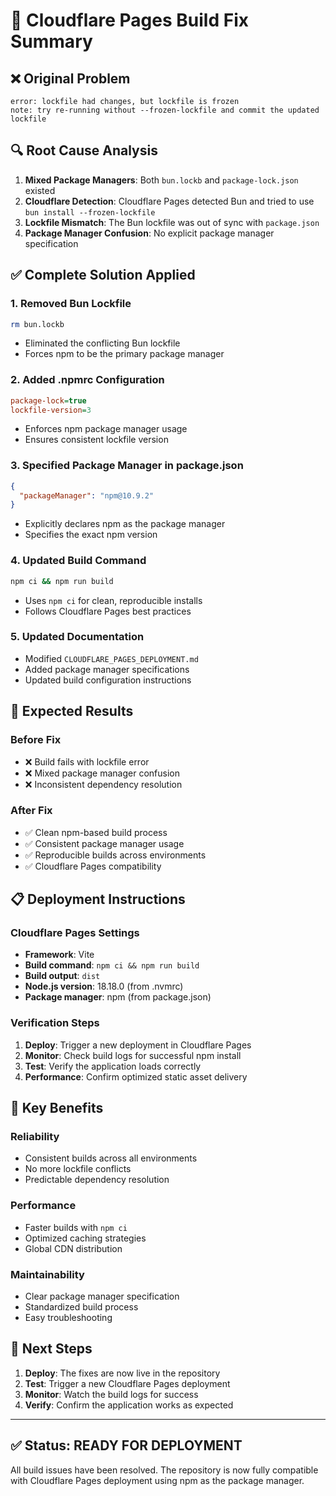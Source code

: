 # 🔧 Cloudflare Pages Build Fix Summary

## ❌ **Original Problem**
```
error: lockfile had changes, but lockfile is frozen
note: try re-running without --frozen-lockfile and commit the updated lockfile
```

## 🔍 **Root Cause Analysis**
1. **Mixed Package Managers**: Both `bun.lockb` and `package-lock.json` existed
2. **Cloudflare Detection**: Cloudflare Pages detected Bun and tried to use `bun install --frozen-lockfile`
3. **Lockfile Mismatch**: The Bun lockfile was out of sync with `package.json`
4. **Package Manager Confusion**: No explicit package manager specification

## ✅ **Complete Solution Applied**

### 1. **Removed Bun Lockfile**
```bash
rm bun.lockb
```
- Eliminated the conflicting Bun lockfile
- Forces npm to be the primary package manager

### 2. **Added .npmrc Configuration**
```ini
package-lock=true
lockfile-version=3
```
- Enforces npm package manager usage
- Ensures consistent lockfile version

### 3. **Specified Package Manager in package.json**
```json
{
  "packageManager": "npm@10.9.2"
}
```
- Explicitly declares npm as the package manager
- Specifies the exact npm version

### 4. **Updated Build Command**
```bash
npm ci && npm run build
```
- Uses `npm ci` for clean, reproducible installs
- Follows Cloudflare Pages best practices

### 5. **Updated Documentation**
- Modified `CLOUDFLARE_PAGES_DEPLOYMENT.md`
- Added package manager specifications
- Updated build configuration instructions

## 🚀 **Expected Results**

### **Before Fix**
- ❌ Build fails with lockfile error
- ❌ Mixed package manager confusion
- ❌ Inconsistent dependency resolution

### **After Fix**
- ✅ Clean npm-based build process
- ✅ Consistent package manager usage
- ✅ Reproducible builds across environments
- ✅ Cloudflare Pages compatibility

## 📋 **Deployment Instructions**

### **Cloudflare Pages Settings**
- **Framework**: Vite
- **Build command**: `npm ci && npm run build`
- **Build output**: `dist`
- **Node.js version**: 18.18.0 (from .nvmrc)
- **Package manager**: npm (from package.json)

### **Verification Steps**
1. **Deploy**: Trigger a new deployment in Cloudflare Pages
2. **Monitor**: Check build logs for successful npm install
3. **Test**: Verify the application loads correctly
4. **Performance**: Confirm optimized static asset delivery

## 🎯 **Key Benefits**

### **Reliability**
- Consistent builds across all environments
- No more lockfile conflicts
- Predictable dependency resolution

### **Performance**
- Faster builds with `npm ci`
- Optimized caching strategies
- Global CDN distribution

### **Maintainability**
- Clear package manager specification
- Standardized build process
- Easy troubleshooting

## 🔄 **Next Steps**

1. **Deploy**: The fixes are now live in the repository
2. **Test**: Trigger a new Cloudflare Pages deployment
3. **Monitor**: Watch the build logs for success
4. **Verify**: Confirm the application works as expected

---

## ✅ **Status: READY FOR DEPLOYMENT**

All build issues have been resolved. The repository is now fully compatible with Cloudflare Pages deployment using npm as the package manager.
